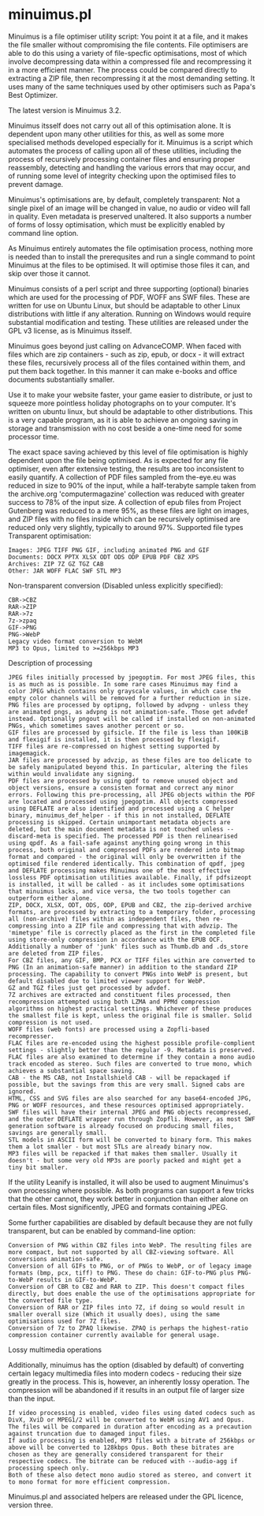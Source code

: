 # minuimus.pl

Minuimus is a file optimiser utility script: You point it at a file, and it makes the file smaller without compromising the file contents. File optimisers are able to do this using a variety of file-specfic optimisations, most of which involve decompressing data within a compressed file and recompressing it in a more efficient manner. The process could be compared directly to extracting a ZIP file, then recompressing it at the most demanding setting. It uses many of the same techniques used by other optimisers such as Papa's Best Optimizer.

The latest version is Minuimus 3.2.

Minuimus itsself does not carry out all of this optimisation alone. It is dependent upon many other utilities for this, as well as some more specialised methods developed especially for it. Minuimus is a script which automates the process of calling upon all of these utilities, including the process of recursively processing container files and ensuring proper reassembly, detecting and handling the various errors that may occur, and of running some level of integrity checking upon the optimised files to prevent damage.

Minuimus's optimisations are, by default, completely transparent: Not a single pixel of an image will be changed in value, no audio or video will fall in quality. Even metadata is preserved unaltered. It also supports a number of forms of lossy optimisation, which must be explicitly enabled by command line option.

As Minuimus entirely automates the file optimisation process, nothing more is needed than to install the prerequsites and run a single command to point Minuimus at the files to be optimised. It will optimise those files it can, and skip over those it cannot.

Minuimus consists of a perl script and three supporting (optional) binaries which are used for the processing of PDF, WOFF ans SWF files. These are written for use on Ubuntu Linux, but should be adaptable to other Linux distributions with little if any alteration. Running on Windows would require substantial modification and testing. These utilities are released under the GPL v3 license, as is Minuimus itsself.

Minuimus goes beyond just calling on AdvanceCOMP. When faced with files which are zip containers - such as zip, epub, or docx - it will extract these files, recursively process all of the files contained within them, and put them back together. In this manner it can make e-books and office documents substantially smaller.

Use it to make your website faster, your game easier to distribute, or just to squeeze more pointless holiday photographs on to your computer. It's written on ubuntu linux, but should be adaptable to other distributions. This is a very capable program, as it is able to achieve an ongoing saving in storage and transmission with no cost beside a one-time need for some processor time.

The exact space saving achieved by this level of file optimisation is highly dependent upon the file being optimised. As is expected for any file optimiser, even after extensive testing, the results are too inconsistent to easily quantify. A collection of PDF files sampled from the-eye.eu was reduced in size to 90% of the input, while a half-terabyte sample taken from the archive.org 'computermagazine' collection was reduced with greater success to 78% of the input size. A collection of epub files from Project Gutenberg was reduced to a mere 95%, as these files are light on images, and ZIP files with no files inside which can be recursively optimised are reduced only very slightly, typically to around 97%.
Supported file types
Transparent optimisation:

    Images: JPEG TIFF PNG GIF, including animated PNG and GIF
    Documents: DOCX PPTX XLSX ODT ODS ODP EPUB PDF CBZ XPS
    Archives: ZIP 7Z GZ TGZ CAB
    Other: JAR WOFF FLAC SWF STL MP3

Non-transparent conversion (Disabled unless explicitly specified):

    CBR->CBZ
    RAR->ZIP
    RAR->7z
    7z->zpaq
    GIF->PNG
    PNG->WebP
    Legacy video format conversion to WebM
    MP3 to Opus, limited to >=256kbps MP3

Description of processing

    JPEG files initially processed by jpegoptim. For most JPEG files, this is as much as is possible. In some rare cases Minuimus may find a color JPEG which contains only grayscale values, in which case the empty color channels will be removed for a further reduction in size.
    PNG files are processed by optipng, followed by advpng - unless they are animated pngs, as advpng is not animation-safe. Those get advdef instead. Optionally pngout will be called if installed on non-animated PNGs, which sometimes saves another percent or so.
    GIF files are processed by gifsicle. If the file is less than 100KiB and flexigif is installed, it is then processed by flexigif.
    TIFF files are re-compressed on highest setting supported by imagemagick.
    JAR files are processed by advzip, as these files are too delicate to be safely manipulated beyond this. In particular, altering the files within would invalidate any signing.
    PDF files are processed by using qpdf to remove unused object and object versions, ensure a consisten format and correct any minor errors. Following this pre-processing, all JPEG objects within the PDF are located and processed using jpegoptim. All objects compressed using DEFLATE are also identified and processed using a C helper binary, minuimus_def_helper - if this in not installed, DEFLATE processing is skipped. Certain unimportant metadata objects are deleted, but the main document metadata is not touched unless --discard-meta is specified. The processed PDF is then relinearised using qpdf. As a fail-safe against anything going wrong in this process, both original and compressed PDFs are rendered into bitmap format and compared - the original will only be overwritten if the optimised file rendered identically. This combination of qpdf, jpeg and DEFLATE processing makes Minuimus one of the most effective lossless PDF optimisation utilities available. Finally, if pdfsizeopt is installed, it will be called - as it includes some optimisations that minuimus lacks, and vice versa, the two tools together can outperform either alone.
    ZIP, DOCX, XLSX, ODT, ODS, ODP, EPUB and CBZ, the zip-derived archive formats, are processed by extracting to a temporary folder, processing all (non-archive) files within as independent files, then re-compressing into a ZIP file and compressing that with advzip. The 'mimetype' file is correctly placed as the first in the completed file using store-only compression in accordance with the EPUB OCF. Additionally a number of 'junk' files such as Thumb.db and .ds_store are deleted from ZIP files.
    For CBZ files, any GIF, BMP, PCX or TIFF files within are converted to PNG (In an animation-safe manner) in addition to the standard ZIP processing. The capability to convert PNGs into WebP is present, but default disabled due to limited viewer support for WebP.
    GZ and TGZ files just get processed by advdef.
    7Z archives are extracted and constituent files processed, then recompression attempted using both LZMA and PPMd compression algorithms on highest practical settings. Whichever of these produces the smallest file is kept, unless the original file is smaller. Solid compression is not used.
    WOFF files (web fonts) are processed using a Zopfli-based recompresser.
    FLAC files are re-encoded using the highest possible profile-complient settings - slightly better than the regular -9. Metadata is preserved. FLAC files are also examined to determine if they contain a mono audio track encoded as stereo. Such files are converted to true mono, which achieves a substantial space saving.
    CAB - the MS CAB, not Installshield CAB - will be repackaged if possible, but the savings from this are very small. Signed cabs are ignored.
    HTML, CSS and SVG files are also searched for any base64-encoded JPG, PNG or WOFF resources, and these resources optimised appropriately.
    SWF files will have their internal JPEG and PNG objects recompressed, and the outer DEFLATE wrapper run through Zopfli. However, as most SWF generation software is already focused on producing small files, savings are generally small.
    STL models in ASCII form will be converted to binary form. This makes them a lot smaller - but most STLs are already binary now.
    MP3 files will be repacked if that makes them smaller. Usually it doesn't - but some very old MP3s are poorly packed and might get a tiny bit smaller.

If the utility Leanify is installed, it will also be used to augment Minuimus's own processing where possible. As both programs can support a few tricks that the other cannot, they work better in conjunction than either alone on certain files. Most significently, JPEG and formats containing JPEG.

Some further capabilities are disabled by default because they are not fully transparent, but can be enabled by command-line option:

    Conversion of PNG within CBZ files into WebP. The resulting files are more compact, but not supported by all CBZ-viewing software. All conversions animation-safe.
    Conversion of all GIFs to PNG, or of PNGs to WebP, or of legacy image formats (bmp, pcx, tiff) to PNG. These do chain: GIF-to-PNG plus PNG-to-WebP results in GIF-to-WebP.
    Conversion of CBR to CBZ and RAR to ZIP. This doesn't compact files directly, but does enable the use of the optimisations appropriate for the converted file type.
    Conversion of RAR or ZIP files into 7Z, if doing so would result in smaller overall size (Which it usually does), using the same optimisations used for 7Z files.
    Conversion of 7z to ZPAQ likewise. ZPAQ is perhaps the highest-ratio compression container currently available for general usage.

Lossy multimedia operations

Additionally, minuimus has the option (disabled by default) of converting certain legacy multimedia files into modern codecs - reducing their size greatly in the process. This is, however, an inherently lossy operation. The compression will be abandoned if it results in an output file of larger size than the input.

    If video processing is enabled, video files using dated codecs such as DivX, XviD or MPEG1/2 will be converted to WebM using AV1 and Opus. The files will be compared in duration after encoding as a precaution against truncation due to damaged input files.
    If audio processing is enabled, MP3 files with a bitrate of 256kbps or above will be converted to 128kbps Opus. Both these bitrates are chosen as they are generally considered transparent for their respective codecs. The bitrate can be reduced with --audio-agg if processing speech only.
    Both of these also detect mono audio stored as stereo, and convert it to mono format for more efficient compression.

Minuimus.pl and associated helpers are released under the GPL licence, version three.
